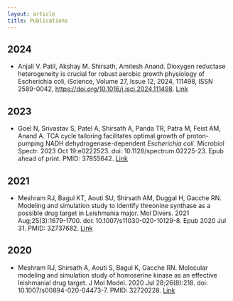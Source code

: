 ```yaml
---
layout: article
title: Publications
---
```

## 2024
* Anjali V. Patil, Akshay M. Shirsath, Amitesh Anand. Dioxygen reductase heterogeneity is crucial for robust aerobic growth physiology of Escherichia coli, iScience, Volume 27, Issue 12, 2024, 111498, ISSN 2589-0042, https://doi.org/10.1016/j.isci.2024.111498.
<a class="button button--primary button--rounded button--xs" href="https://doi.org/10.1016/j.isci.2024.111498">Link</a>

## 2023
* Goel N, Srivastav S, Patel A, Shirsath A, Panda TR, Patra M, Feist AM, Anand A. TCA cycle tailoring facilitates optimal growth of proton-pumping NADH dehydrogenase-dependent _Escherichia coli_. Microbiol Spectr. 2023 Oct 19:e0222523. doi: 10.1128/spectrum.02225-23. Epub ahead of print. PMID: 37855642.
<a class="button button--primary button--rounded button--xs" href="https://journals.asm.org/doi/10.1128/spectrum.02225-23">Link</a>

## 2021
* Meshram RJ, Bagul KT, Aouti SU, Shirsath AM, Duggal H, Gacche RN. Modeling and simulation study to identify threonine synthase as a possible drug target in Leishmania major. Mol Divers. 2021 Aug;25(3):1679-1700. doi: 10.1007/s11030-020-10129-8. Epub 2020 Jul 31. PMID: 32737682.
<a class="button button--primary button--rounded button--xs" href="https://link.springer.com/article/10.1007/s11030-020-10129-8">Link</a> 

## 2020
* Meshram RJ, Shirsath A, Aouti S, Bagul K, Gacche RN. Molecular modeling and simulation study of homoserine kinase as an effective leishmanial drug target. J Mol Model. 2020 Jul 28;26(8):218. doi: 10.1007/s00894-020-04473-7. PMID: 32720228.
<a class="button button--primary button--rounded button--xs" href="https://link.springer.com/article/10.1007/s00894-020-04473-7">Link</a> 
